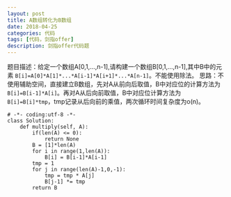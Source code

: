 ```yaml
---
layout: post
title: A数组转化为B数组
date: 2018-04-25
categories: 代码
tags: [代码，剑指offer]
description: 剑指offer代码题
---
```


题目描述：给定一个数组A[0,1,...,n-1],请构建一个数组B[0,1,...,n-1],其中B中的元素 ```B[i]=A[0]*A[1]*...*A[i-1]*A[i+1]*...*A[n-1]```。不能使用除法。
思路：不使用辅助空间，直接建立B数组，先对A从前向后取值，B中对应位的计算方法为```B[i]=B[i-1]*A[i]```。再对A从后向前取值，B中对应位计算方法为```B[i]=B[i]*tmp```，tmp记录从后向前的乘值，两次循环时间复杂度为o(n)。

```
# -*- coding:utf-8 -*-
class Solution:
    def multiply(self, A):
        if(len(A) <= 0):
            return None
        B = [1]*len(A)
        for i in range(1,len(A)):
            B[i] = B[i-1]*A[i-1]
        tmp = 1
        for j in range(len(A)-1,0,-1):
            tmp = tmp * A[j]
            B[j-1] *= tmp
        return B
```
